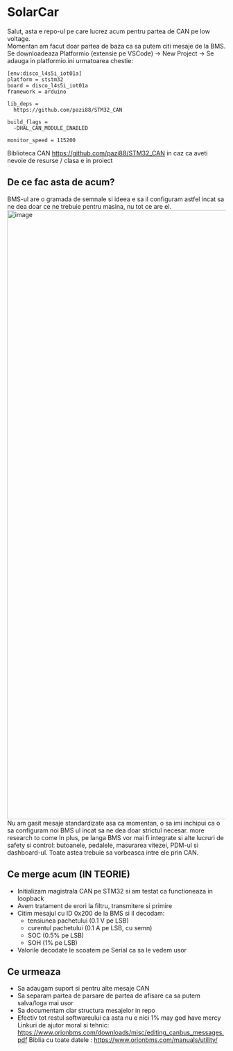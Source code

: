 # SolarCar 

Salut, asta e repo-ul pe care lucrez acum pentru partea de CAN pe low voltage.  
Momentan am facut doar partea de baza ca sa putem citi mesaje de la BMS.
Se downloadeaza Platformio (extensie pe VSCode) -> New Project -> Se adauga in platformio.ini urmatoarea chestie:
```
[env:disco_l4s5i_iot01a]
platform = ststm32
board = disco_l4s5i_iot01a
framework = arduino

lib_deps =
  https://github.com/pazi88/STM32_CAN

build_flags = 
  -DHAL_CAN_MODULE_ENABLED

monitor_speed = 115200
```
Biblioteca CAN https://github.com/pazi88/STM32_CAN in caz ca aveti nevoie de resurse / clasa e in proiect

## De ce fac asta de acum?
BMS-ul are o gramada de semnale si ideea e sa il configuram astfel incat sa ne dea doar ce ne trebuie pentru masina, nu tot ce are el.
<img width="3480" height="1405" alt="image" src="https://github.com/user-attachments/assets/5067c58c-e3ee-4f24-b65f-9255a7376679" />
Nu am gasit mesaje standardizate asa ca momentan, o sa imi inchipui ca o sa configuram noi BMS ul incat sa ne dea doar strictul necesar. more research to come
In plus, pe langa BMS vor mai fi integrate si alte lucruri de safety si control: butoanele, pedalele, masurarea vitezei, PDM-ul si dashboard-ul. Toate astea trebuie sa vorbeasca intre ele prin CAN. 


## Ce merge acum (IN TEORIE)
- Initializam magistrala CAN pe STM32 si am testat ca functioneaza in loopback  
- Avem tratament de erori la filtru, transmitere si primire  
- Citim mesajul cu ID 0x200 de la BMS si il decodam:
  - tensiunea pachetului (0.1 V pe LSB)  
  - curentul pachetului (0.1 A pe LSB, cu semn)  
  - SOC (0.5% pe LSB)  
  - SOH (1% pe LSB)  
- Valorile decodate le scoatem pe Serial ca sa le vedem usor  

## Ce urmeaza
- Sa adaugam suport si pentru alte mesaje CAN  
- Sa separam partea de parsare de partea de afisare ca sa putem salva/loga mai usor  
- Sa documentam clar structura mesajelor in repo
- Efectiv tot restul softwareului ca asta nu e nici 1%
  may god have mercy
  Linkuri de ajutor moral si tehnic: https://www.orionbms.com/downloads/misc/editing_canbus_messages.pdf
  Biblia cu toate datele :           https://www.orionbms.com/manuals/utility/
